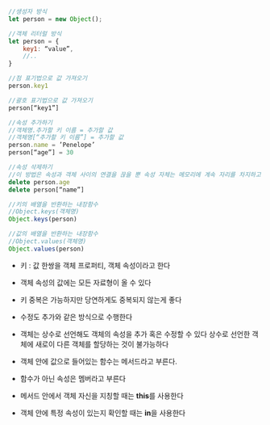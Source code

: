 
```js
//생성자 방식
let person = new Object();

//객체 리터럴 방식
let person = {
	key1: “value”,
	//..
}

//점 표기법으로 값 가져오기
person.key1

//괄호 표기법으로 값 가져오기
person[“key1”]

//속성 추가하기
//객체명.추가할 키 이름 = 추가할 값
//객체명[“추가할 키 이름”] = 추가할 값
person.name = ’Penelope’
person[“age”] = 30

//속성 삭제하기
//이 방법은 속성과 객체 사이의 연결을 끊을 뿐 속성 자체는 메모리에 계속 자리를 차지하고 있다. 이를 방지하려면 속성의 값을 null로 바꿔주면 메모리에서 지울 수 있다
delete person.age
delete person[“name”]

//키의 배열을 반환하는 내장함수
//Object.keys(객체명)
Object.keys(person)

//값의 배열을 반환하는 내장함수
//Object.values(객체명)
Object.values(person)
```

- 키 : 값 한쌍을 객체 프로퍼티, 객체 속성이라고 한다
- 객체 속성의 값에는 모든 자료형이 올 수 있다
- 키 중복은 가능하지만 당연하게도 중복되지 않는게 좋다

- 수정도 추가와 같은 방식으로 수행한다
- 객체는 상수로 선언해도 객체의 속성을 추가 혹은 수정할 수 있다
	상수로 선언한 객체에 새로이 다른 객체를 할당하는 것이 불가능하다

- 객체 안에 값으로 들어있는 함수는 메서드라고 부른다.
- 함수가 아닌 속성은 멤버라고 부른다
- 메서드 안에서 객체 자신을 지칭할 때는 **this**를 사용한다
- 객체 안에 특정 속성이 있는지 확인할 때는 **in**을 사용한다

